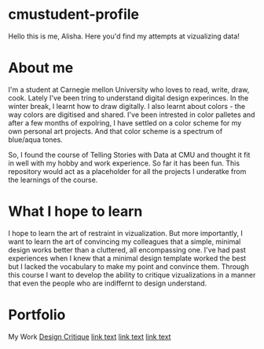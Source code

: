# cmustudent-profile
Hello this is me, Alisha. Here you'd find my attempts at vizualizing data!

# About me
I'm a student at Carnegie mellon University who loves to read, write, draw, cook. Lately I've been tring to understand digital design experinces. In the winter break, I learnt how to draw digitally. I also learnt about colors - the way colors are digitised and shared. I've been intrested in color palletes and after a few months of expolring, I have settled on a color scheme for my own personal art projects. And that color scheme is a spectrum of blue/aqua tones. 

So, I found the course of Telling Stories with Data at CMU and thought it fit in well with my hobby and work experience. So far it has been fun. This repository would act as a placeholder for all the projects I underatke from the learnings of the course.

# What I hope to learn
I hope to learn the art of restraint in vizualization. But more importantly, I want to learn the art of convincing my colleagues that a simple, minimal design works better than a cluttered, all encompassing one. I've had past experiences when I knew that a minimal design template worked the best but I lacked the vocabulary to make my point and convince them. Through this course I want to develop the ability to critique vizualizations in a manner that even the people who are indiffernt to design understand.

# Portfolio
My Work
<a href="https://ashereka.github.io/portfolio/DesignCritique">Design Critique</a>
<a href="url">link text</a>
<a href="url">link text</a>
<a href="url">link text</a>
